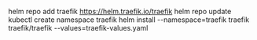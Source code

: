 helm repo add traefik https://helm.traefik.io/traefik
helm repo update
kubectl create namespace traefik
helm install --namespace=traefik traefik traefik/traefik --values=traefik-values.yaml
